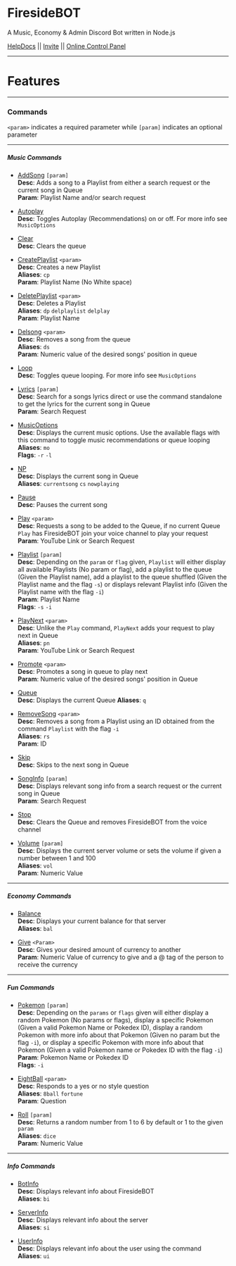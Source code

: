 # FiresideBOT
A Music, Economy & Admin Discord Bot written in Node.js  

[HelpDocs](help.firesidebot.com) || [Invite](https://discordapp.com/oauth2/authorize?client_id=441338104545017878&response_type=code&permissions=8&scope=bot) || [Online Control Panel](firesidebot.com)

---

# Features

---

### Commands
`<param>` indicates a required parameter while `[param]` indicates an optional parameter

---

##### Music Commands

- [AddSong](help.firesidebot.com/commands/addsong) `[param]`  
**Desc**: Adds a song to a Playlist from either a search request or the current song in Queue  
**Param**: Playlist Name and/or search request

- [Autoplay](help.firesidebot.com/commands/autoplay)  
**Desc**: Toggles Autoplay (Recommendations) on or off. For more info see `MusicOptions`  

- [Clear](help.firesidebot.com/commands/clear)  
**Desc**: Clears the queue

- [CreatePlaylist](help.firesidebot.com/commands/createplaylist) `<param>`  
**Desc**: Creates a new Playlist   
**Aliases**: `cp`  
**Param**: Playlist Name (No White space)

- [DeletePlaylist](help.firesidebot.com/commands/deleteplaylist) `<param>`  
**Desc**: Deletes a Playlist  
**Aliases**: `dp` `delplaylist` `delplay`  
**Param**: Playlist Name

- [Delsong](help.firesidebot.com/commands/delsong) `<param>`  
**Desc**: Removes a song from the queue   
**Aliases**: `ds`  
**Param**: Numeric value of the desired songs' position in queue

- [Loop](help.firesidebot.com/commands/loop)  
**Desc**: Toggles queue looping. For more info see `MusicOptions`

- [Lyrics](help.firesidebot.com/commands/lyrics) `[param]`  
**Desc**: Search for a songs lyrics direct or use the command standalone to get the lyrics for the current song in Queue  
**Param**: Search Request

- [MusicOptions](help.firesidebot.com/commands/musicoptions)  
**Desc**: Displays the current music options. Use the available flags with this command to toggle music recommendations or queue looping   
**Aliases**: `mo`  
**Flags**: `-r` `-l`

- [NP](help.firesidebot.com/commands/np)  
**Desc**: Displays the current song in Queue  
**Aliases**: `currentsong` `cs` `nowplaying`

- [Pause](help.firesidebot.com/commands/pause)  
**Desc**: Pauses the current song

- [Play](help.firesidebot.com/commands/play) `<param>`  
**Desc**: Requests a song to be added to the Queue, if no current Queue `Play` has FiresideBOT join your voice channel to play your request  
**Param**: YouTube Link or Search Request

- [Playlist](help.firesidebot.com/commands/playlist) `[param]`  
**Desc**: Depending on the `param` or `flag` given, `Playlist` will either display all available Playlists (No param or flag), add a playlist to the queue (Given the Playlist name), add a playlist to the queue shuffled (Given the Playlist name and the flag `-s`) or displays relevant Playlist info (Given the Playlist name with the flag `-i`)   
**Param**:  Playlist Name  
**Flags**: `-s` `-i`

- [PlayNext](help.firesidebot.com/commands/playnext) `<param>`  
**Desc**: Unlike the `Play` command, `PlayNext` adds your request to play next in Queue   
**Aliases**: `pn`  
**Param**: YouTube Link or Search Request

- [Promote](help.firesidebot.com/commands/promote) `<param>`  
**Desc**: Promotes a song in queue to play next  
**Param**: Numeric value of the desired songs' position in Queue

- [Queue](help.firesidebot.com/commands/queue)  
**Desc**: Displays the current Queue 
**Aliases**: `q`

- [RemoveSong](help.firesidebot.com/commands/removesong) `<param>`  
**Desc**: Removes a song from a Playlist using an ID obtained from the command `Playlist` with the flag `-i`  
**Aliases**: `rs`  
**Param**: ID 

- [Skip](help.firesidebot.com/commands/skip)  
**Desc**: Skips to the next song in Queue

- [SongInfo](help.firesidebot.com/commands/songinfo) `[param]`  
**Desc**: Displays relevant song info from a search request or the current song in Queue  
**Param**: Search Request

- [Stop](help.firesidebot.com/commands/stop)  
**Desc**: Clears the Queue and removes FiresideBOT from the voice channel 

- [Volume](help.firesidebot.com/commands/volume) `[param]`  
**Desc**: Displays the current server volume or sets the volume if given a number between 1 and 100  
**Aliases**: `vol`  
**Param**: Numeric Value

---

##### Economy Commands

- [Balance](help.firesidebot.com/commands/balance)  
**Desc**: Displays your current balance for that server  
**Aliases**: `bal`  

- [Give](help.firesidebot.com/commands/give) `<Param>`  
**Desc**: Gives your desired amount of currency to another   
**Param**: Numeric Value of currency to give and a @ tag of the person to receive the currency

---

##### Fun Commands

- [Pokemon](help.firesidebot.com/commands/pokemon) `[param]`  
**Desc**: Depending on the `params` or `flags` given will either display a random Pokemon (No params or flags), display a specific Pokemon (Given a valid Pokemon Name or Pokedex ID), display a random Pokemon with more info about that Pokemon (Given no param but the flag `-i`), or display a specific Pokemon with more info about that Pokemon (Given a valid Pokemon name or Pokedex ID with the flag `-i`)  
**Param**: Pokemon Name or Pokedex ID  
**Flags**: `-i`

- [EightBall](help.firesidebot.com/commands/eightball) `<param>`  
**Desc**: Responds to a yes or no style question   
**Aliases**: `8ball` `fortune`  
**Param**: Question

- [Roll](help.firesidebot.com/commands/roll) `[param]`  
**Desc**: Returns a random number from 1 to 6 by default or 1 to the given `param`  
**Aliases**: `dice`  
**Param**: Numeric Value

---

##### Info Commands

- [BotInfo](help.firesidebot.com/commands/botinfo)  
**Desc**: Displays relevant info about FiresideBOT  
**Aliases**: `bi`

- [ServerInfo](help.firesidebot.com/commands/serverinfo)  
**Desc**: Displays relevant info about the server  
**Aliases**: `si`

- [UserInfo](help.firesidebot.com/commands/userinfo)  
**Desc**: Displays relevant info about the user using the command   
**Aliases**: `ui`